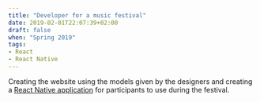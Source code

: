 ```yaml
---
title: "Developer for a music festival"
date: 2019-02-01T22:07:39+02:00
draft: false
when: "Spring 2019"
tags: 
- React
- React Native
---
```


Creating the website using the models given by the designers and creating a [React Native application](https://play.google.com/store/apps/details?id=com.if18) for participants to use during the festival.